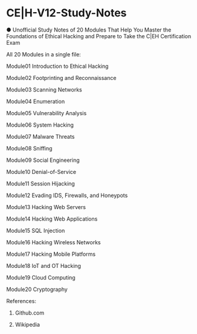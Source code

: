# CE|H-V12-Study-Notes

● Unofficial Study Notes of 20 Modules That Help You Master the Foundations of Ethical Hacking and Prepare to Take the C|EH Certification Exam


All 20 Modules in a single file:

Module01 Introduction to Ethical Hacking

Module02 Footprinting and Reconnaissance

Module03 Scanning Networks

Module04 Enumeration

Module05 Vulnerability Analysis

Module06 System Hacking

Module07 Malware Threats

Module08 Sniffing

Module09 Social Engineering

Module10 Denial-of-Service

Module11 Session Hijacking

Module12 Evading IDS, Firewalls, and Honeypots

Module13 Hacking Web Servers

Module14 Hacking Web Applications

Module15 SQL Injection

Module16 Hacking Wireless Networks

Module17 Hacking Mobile Platforms

Module18 IoT and OT Hacking

Module19 Cloud Computing

Module20 Cryptography


References:

1. Github.com 

2. Wikipedia
